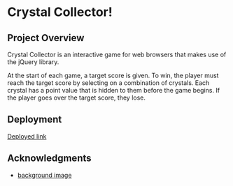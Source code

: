 # Crystal Collector!

## Project Overview

Crystal Collector is an interactive game for web browsers that makes use of the jQuery library. 

At the start of each game, a target score is given. To win, the player must reach the target score by selecting on a combination of crystals. Each crystal has a point value that is hidden to them before the game begins. If the player goes over the target score, they lose. 

## Deployment

[Deployed link](https://brittani1128.github.io/unit-4-game/)

## Acknowledgments

* [background image](https://images2.alphacoders.com/571/thumb-1920-571451.jpg)